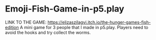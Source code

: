 # Emoji-Fish-Game-in-p5.play
LINK TO THE GAME: https://elizaszilagyi.itch.io/the-hunger-games-fish-edition
A mini game for 3 people that I made in p5.play.
Players need to avoid the hooks and try collect the worms.
